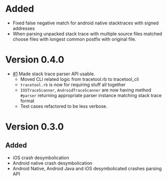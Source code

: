 # Added 

* Fixed false negative match for android native stacktraces with signed addresses
* When parsing unpacked stack trace with multiple source files matched choose files with longest common postfix
  with original file. 
 
# Version 0.4.0

* [#1](https://github.com/vizor-games/tracetool/pull/1) Made stack trace parser API usable.
  * Moved CLI related logic from tracetool.rb to tracetool_cli
  * `tracetool.rb` is now for requiring stuff all together
  * `IOSTraceScanner`, `AndroidTraceScanner` are now having method `#parser` returning
    appropriate parser instance matching stack trace format
  * Test cases refactored to be less verbose.

# Version 0.3.0 


## Added 

* iOS crash desymbolication
* Android native crash desymbolication
* Android Native, Android Java and iOS desymbolicated crashes parsing API 
